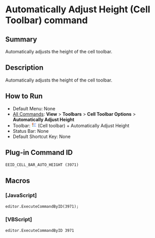 # Automatically Adjust Height (Cell Toolbar) command

## Summary

Automatically adjusts the height of the cell toolbar.

## Description

Automatically adjusts the height of the cell toolbar.

## How to Run

- Default Menu: None
- [All Commands](../tools/all_commands): **View** >
**Toolbars** \> **Cell Toolbar Options** \> **Automatically Adjust Height**
- Toolbar: ![](../../images/commonsettings.png) (Cell toolbar) + Automatically Adjust Height
- Status Bar: None
- Default Shortcut Key: None

## Plug-in Command ID

```
EEID_CELL_BAR_AUTO_HEIGHT (3971)
```

## Macros

### \[JavaScript\]

```
editor.ExecuteCommandByID(3971);
```

### \[VBScript\]

```
editor.ExecuteCommandByID 3971
```
